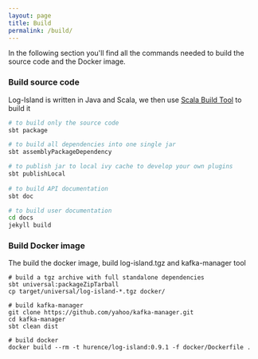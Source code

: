 ```yaml
---
layout: page
title: Build
permalink: /build/
---
```


In the following section you'll find all the commands needed to build the source code and the Docker image.

### Build source code
Log-Island is written in Java and Scala, we then use [Scala Build Tool](http://www.scala-sbt.org) to build it

```sh
# to build only the source code
sbt package

# to build all dependencies into one single jar
sbt assemblyPackageDependency

# to publish jar to local ivy cache to develop your own plugins
sbt publishLocal
    
# to build API documentation
sbt doc

# to build user documentation
cd docs
jekyll build
```
    
### Build Docker image
The build the docker image, build log-island.tgz and kafka-manager tool

    # build a tgz archive with full standalone dependencies
    sbt universal:packageZipTarball 
    cp target/universal/log-island-*.tgz docker/
    
    # build kafka-manager
    git clone https://github.com/yahoo/kafka-manager.git
    cd kafka-manager
    sbt clean dist
    
    # build docker
    docker build --rm -t hurence/log-island:0.9.1 -f docker/Dockerfile .
